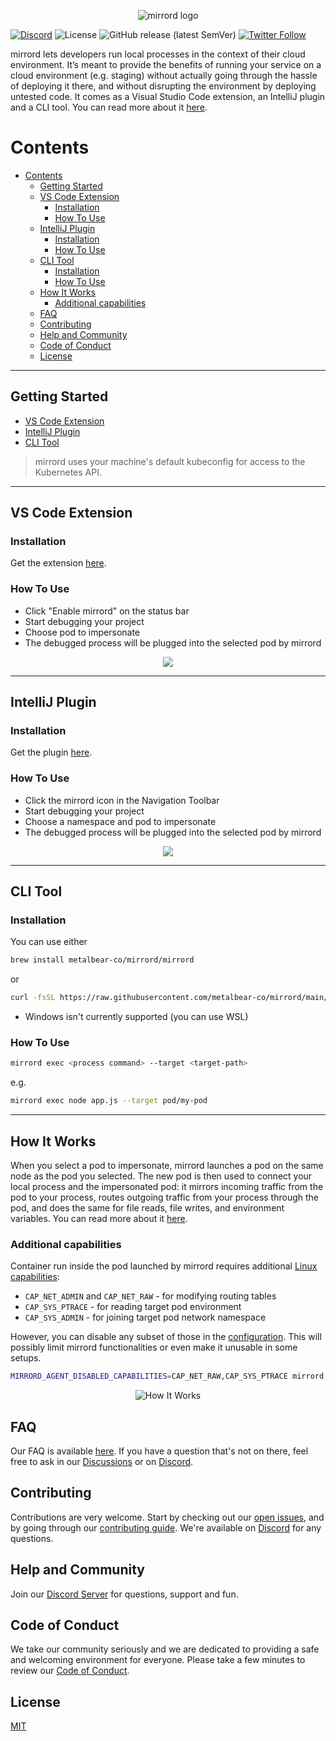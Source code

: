 <div align="center">

![mirrord logo](./images/logo.svg)

</div>

[![Discord](https://img.shields.io/discord/933706914808889356?color=5865F2&label=Discord&logo=discord&logoColor=white)](https://discord.gg/metalbear)
![License](https://img.shields.io/badge/license-MIT-green)
![GitHub release (latest SemVer)](https://img.shields.io/github/v/release/metalbear-co/mirrord)
[![Twitter Follow](https://img.shields.io/twitter/follow/metalbearco?style=social)](https://twitter.com/metalbearco)

mirrord lets developers run local processes in the context of their cloud environment.
It’s meant to provide the benefits of running your service on a cloud environment (e.g. staging) without actually
going through the hassle of deploying it there, and without disrupting the environment by deploying untested code.
It comes as a Visual Studio Code extension, an IntelliJ plugin and a CLI tool. You can read more about it [here](https://mirrord.dev/docs/overview/introduction/).

# Contents

- [Contents](#contents)
  - [Getting Started](#getting-started)
  - [VS Code Extension](#vs-code-extension)
    - [Installation](#installation)
    - [How To Use](#how-to-use)
  - [IntelliJ Plugin](#intellij-plugin)
    - [Installation](#installation-1)
    - [How To Use](#how-to-use-1)
  - [CLI Tool](#cli-tool)
    - [Installation](#installation-2)
    - [How To Use](#how-to-use-2)
  - [How It Works](#how-it-works)
    - [Additional capabilities](#additional-capabilities)
  - [FAQ](#faq)
  - [Contributing](#contributing)
  - [Help and Community](#help-and-community)
  - [Code of Conduct](#code-of-conduct)
  - [License](#license)

---

## Getting Started

- [VS Code Extension](#vs-code-extension)
- [IntelliJ Plugin](#intellij-plugin)
- [CLI Tool](#cli-tool)

> mirrord uses your machine's default kubeconfig for access to the Kubernetes API.

---

## VS Code Extension

### Installation

Get the extension [here](https://marketplace.visualstudio.com/items?itemName=MetalBear.mirrord).

### How To Use

- Click "Enable mirrord" on the status bar
- Start debugging your project
- Choose pod to impersonate
- The debugged process will be plugged into the selected pod by mirrord

<p align="center">
  <img src="./images/vscode.gif">
</p>

---

## IntelliJ Plugin

### Installation

Get the plugin [here](https://plugins.jetbrains.com/plugin/19772-mirrord).

### How To Use

- Click the mirrord icon in the Navigation Toolbar
- Start debugging your project
- Choose a namespace and pod to impersonate
- The debugged process will be plugged into the selected pod by mirrord

<p align="center">
  <img src="./intellij-ext/src/main/resources/META-INF/usage.gif">
</p>

---

## CLI Tool

### Installation

You can use either

```sh
brew install metalbear-co/mirrord/mirrord
```

or

```sh
curl -fsSL https://raw.githubusercontent.com/metalbear-co/mirrord/main/scripts/install.sh | bash
```

- Windows isn't currently supported (you can use WSL)

### How To Use

```sh
mirrord exec <process command> --target <target-path>
```

e.g.

```sh
mirrord exec node app.js --target pod/my-pod
```

---

## How It Works

When you select a pod to impersonate, mirrord launches a pod on the same node as the pod you selected.
The new pod is then used to connect your local process and the impersonated pod: it mirrors incoming traffic from the pod to your process,
routes outgoing traffic from your process through the pod, and does the same for file reads, file writes, and environment variables.
You can read more about it [here](https://mirrord.dev/docs/overview/introduction/).

### Additional capabilities

Container run inside the pod launched by mirrord requires additional [Linux capabilities](https://man7.org/linux/man-pages/man7/capabilities.7.html):

- `CAP_NET_ADMIN` and `CAP_NET_RAW` - for modifying routing tables
- `CAP_SYS_PTRACE` - for reading target pod environment
- `CAP_SYS_ADMIN` - for joining target pod network namespace

However, you can disable any subset of those in the [configuration](https://mirrord.dev/docs/overview/configuration/). This will possibly limit mirrord functionalities or even make it unusable in some setups.

```bash
MIRRORD_AGENT_DISABLED_CAPABILITIES=CAP_NET_RAW,CAP_SYS_PTRACE mirrord exec node app.js --target pod/my-pod
```

<p align="center">
  <img src="./images/how_it_works.svg" alt="How It Works"/>
</p>

## FAQ

Our FAQ is available [here](https://mirrord.dev/docs/overview/faq/).
If you have a question that's not on there, feel free to ask in our [Discussions](https://github.com/metalbear-co/mirrord/discussions)
or on [Discord](https://discord.gg/metalbear).

## Contributing

Contributions are very welcome. Start by checking out our [open issues](https://github.com/metalbear-co/mirrord/issues), and by going through our [contributing guide](CONTRIBUTING.md).
We're available on [Discord](https://discord.gg/metalbear) for any questions.

## Help and Community

Join our [Discord Server](https://discord.gg/metalbear) for questions, support and fun.

## Code of Conduct

We take our community seriously and we are dedicated to providing a safe and welcoming environment for everyone.
Please take a few minutes to review our [Code of Conduct](./CODE_OF_CONDUCT.md).

## License

[MIT](./LICENSE)
